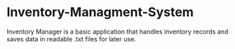 # Inventory-Managment-System
Inventory Manager is a basic application that handles inventory records and saves data in readable .txt files for later use.
